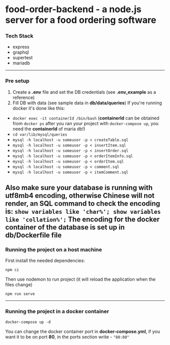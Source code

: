 # food-order-backend - a node.js server for a food ordering software

### Tech Stack
* express 
* graphql
* supertest
* mariadb

------------

### Pre setup
1) Create a **.env** file and set the DB credentials (see **.env_example** as a reference)
2) Fill DB with data (see sample data in **db/data/queries**)
If you're running docker it's done like this:
* `docker exec -it containerId /bin/bash` (**containerId** can be obtained from `docker ps` after you ran your project with `docker-compose up`, you need the **containerId** of maria db!)
* `cd var/lib/mysql/queries`
* `mysql -h localhost -u someuser -p < createTable.sql`
* `mysql -h localhost -u someuser -p < insertItem.sql`
* `mysql -h localhost -u someuser -p < insertOrder.sql`
* `mysql -h localhost -u someuser -p < orderItemInfo.sql`
* `mysql -h localhost -u someuser -p < orderItem.sql`
* `mysql -h localhost -u someuser -p < comment.sql`
* `mysql -h localhost -u someuser -p < itemComment.sql`

Also make sure your database is running with utf8mb4 encoding, otherwise Chinese will not render, an SQL command to check the encoding is:
```show variables like 'char%'; show variables like 'collation%';```
The encoding for the docker container of the database is set up in **db/Dockerfile** file
------------
### Running the project on a host machine
First install the needed dependencies:
```
npm ci
```
Then use nodemon to run project (it will reload the application when the files change)
```
npm run serve
```

------------
### Running the project in a docker container
```
docker-compose up -d
```
You can change the docker container port in **docker-compose.yml**, if you want it to be on port **80**, in the ports section write - `"80:80"`